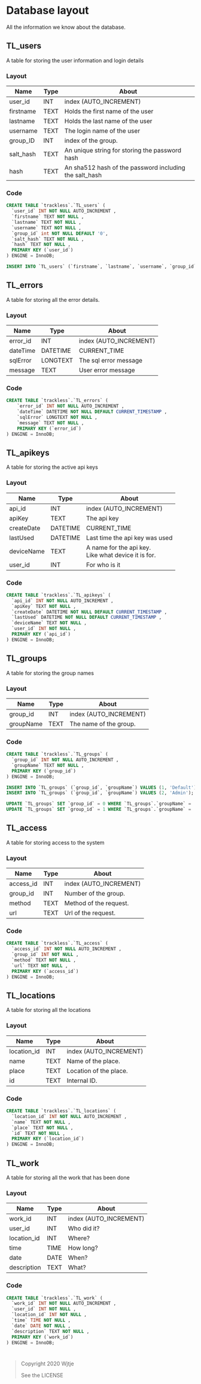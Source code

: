 # Database layout

All the information we know about the database.

## TL_users

A table for storing the user information and login details

### Layout

| Name      | Type | About                                                  |
| --------- | ---- | ------------------------------------------------------ |
| user_id   | INT  | index (AUTO_INCREMENT)                                 |
| firstname | TEXT | Holds the first name of the user                       |
| lastname  | TEXT | Holds the last name of the user                        |
| username  | TEXT | The login name of the user                             |
| group_ID  | INT  | index of the group.                                    |
| salt_hash | TEXT | An unique string for storing the password hash         |
| hash      | TEXT | An sha512 hash of the password including the salt_hash |

### Code

```sql
CREATE TABLE `trackless`.`TL_users` (
  `user_id` INT NOT NULL AUTO_INCREMENT ,
  `firstname` TEXT NOT NULL ,
  `lastname` TEXT NOT NULL ,
  `username` TEXT NOT NULL ,
  `group_id` int NOT NULL DEFAULT '0',
  `salt_hash` TEXT NOT NULL ,
  `hash` TEXT NOT NULL ,
  PRIMARY KEY (`user_id`)
) ENGINE = InnoDB;

INSERT INTO `TL_users` (`firstname`, `lastname`, `username`, `group_id`, `salt_hash`, `hash`) VALUES ('admin', 'admin', 'admin', 1, 'U736OMcfzID8YsBX', '499e653fc45c668794047f56c298ed213594863a1d18683ea07ae5efe972f9f8');
```

## TL_errors

A table for storing all the error details.

### Layout

| Name     | Type     | About                  |
| -------- | -------- | ---------------------- |
| error_id | INT      | index (AUTO_INCREMENT) |
| dateTime | DATETIME | CURRENT_TIME           |
| sqlError | LONGTEXT | The sql error message  |
| message  | TEXT     | User error message     |

### Code

```sql
CREATE TABLE `trackless`.`TL_errors` (
    `error_id` INT NOT NULL AUTO_INCREMENT ,
    `dateTime` DATETIME NOT NULL DEFAULT CURRENT_TIMESTAMP ,
    `sqlError` LONGTEXT NOT NULL ,
    `message` TEXT NOT NULL ,
    PRIMARY KEY (`error_id`)
) ENGINE = InnoDB;
```

## TL_apikeys

A table for storing the active api keys

### Layout

| Name       | Type     | About                                                   |
| ---------- | -------- | ------------------------------------------------------- |
| api_id     | INT      | index (AUTO_INCREMENT)                                  |
| apiKey     | TEXT     | The api key                                             |
| createDate | DATETIME | CURRENT_TIME                                            |
| lastUsed   | DATETIME | Last time the api key was used                          |
| deviceName | TEXT     | A name for the api key.<br/>Like what device it is for. |
| user_id    | INT      | For who is it                                           |

### Code

```sql
CREATE TABLE `trackless`.`TL_apikeys` (
  `api_id` INT NOT NULL AUTO_INCREMENT ,
  `apiKey` TEXT NOT NULL ,
  `createDate` DATETIME NOT NULL DEFAULT CURRENT_TIMESTAMP ,
  `lastUsed` DATETIME NOT NULL DEFAULT CURRENT_TIMESTAMP ,
  `deviceName` TEXT NOT NULL ,
  `user_id` INT NOT NULL ,
  PRIMARY KEY (`api_id`)
) ENGINE = InnoDB;
```

## TL_groups

A table for storing the group names

### Layout

| Name      | Type | About                  |
| --------- | ---- | ---------------------- |
| group_id  | INT  | index (AUTO_INCREMENT) |
| groupName | TEXT | The name of the group. |

### Code

```sql
CREATE TABLE `trackless`.`TL_groups` (
  `group_id` INT NOT NULL AUTO_INCREMENT ,
  `groupName` TEXT NOT NULL ,
  PRIMARY KEY (`group_id`)
) ENGINE = InnoDB;

INSERT INTO `TL_groups` (`group_id`, `groupName`) VALUES (1, 'Default');
INSERT INTO `TL_groups` (`group_id`, `groupName`) VALUES (2, 'Admin');

UPDATE `TL_groups` SET `group_id` = 0 WHERE `TL_groups`.`groupName` = 'Default';
UPDATE `TL_groups` SET `group_id` = 1 WHERE `TL_groups`.`groupName` = 'Admin';
```

## TL_access

A table for storing access to the system

### Layout

| Name      | Type | About                  |
| --------- | ---- | ---------------------- |
| access_id | INT  | index (AUTO_INCREMENT) |
| group_id  | INT  | Number of the group.   |
| method    | TEXT | Method of the request. |
| url       | TEXT | Url of the request.    |

### Code

```sql
CREATE TABLE `trackless`.`TL_access` (
  `access_id` INT NOT NULL AUTO_INCREMENT ,
  `group_id` INT NOT NULL ,
  `method` TEXT NOT NULL ,
  `url` TEXT NOT NULL ,
  PRIMARY KEY (`access_id`)
) ENGINE = InnoDB;
```

## TL_locations

A table for storing all the locations

### Layout

| Name        | Type | About                  |
| ----------- | ---- | ---------------------- |
| location_id | INT  | index (AUTO_INCREMENT) |
| name        | TEXT | Name of the place.     |
| place       | TEXT | Location of the place. |
| id          | TEXT | Internal ID.           |

### Code

```sql
CREATE TABLE `trackless`.`TL_locations` (
  `location_id` INT NOT NULL AUTO_INCREMENT ,
  `name` TEXT NOT NULL ,
  `place` TEXT NOT NULL ,
  `id` TEXT NOT NULL ,
  PRIMARY KEY (`location_id`)
) ENGINE = InnoDB;
```

## TL_work

A table for storing all the work that has been done

### Layout

| Name        | Type | About                  |
| ----------- | ---- | ---------------------- |
| work_id     | INT  | index (AUTO_INCREMENT) |
| user_id     | INT  | Who did it?            |
| location_id | INT  | Where?                 |
| time        | TIME | How long?              |
| date        | DATE | When?                  |
| description | TEXT | What?                  |

### Code

```sql
CREATE TABLE `trackless`.`TL_work` (
  `work_id` INT NOT NULL AUTO_INCREMENT ,
  `user_id` INT NOT NULL ,
  `location_id` INT NOT NULL ,
  `time` TIME NOT NULL ,
  `date` DATE NOT NULL ,
  `description` TEXT NOT NULL ,
  PRIMARY KEY (`work_id`)
) ENGINE = InnoDB;
```

#

>  Copyright 2020 Wjtje
>
>  See the LICENSE

